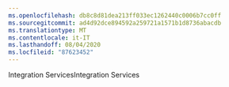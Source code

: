 ```yaml
---
ms.openlocfilehash: db8c8d81dea213ff033ec1262440c0006b7cc0ff
ms.sourcegitcommit: ad4d92dce894592a259721a1571b1d8736abacdb
ms.translationtype: MT
ms.contentlocale: it-IT
ms.lasthandoff: 08/04/2020
ms.locfileid: "87623452"
---
```

 <span data-ttu-id="e8db5-101">Integration Services</span><span class="sxs-lookup"><span data-stu-id="e8db5-101">Integration Services</span></span> 